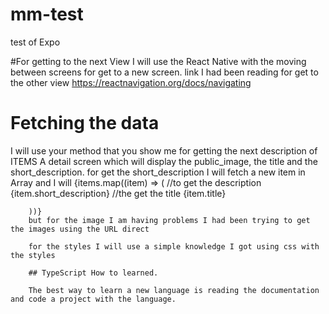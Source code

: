 # mm-test
test of Expo
 
 
 #For getting to the next View
 I will use the React Native with the moving between screens for get to a new screen.
 link I had been reading for get to the other view 
 https://reactnavigation.org/docs/navigating
 
 # Fetching the data 
 I will use your method that you show me for getting the next description of ITEMS 
 A detail screen which will display the public_image, the title and the short_description.
 for get the short_description I will fetch a new item in Array and I will
  {items.map((item) => (
  //to get the description
          <Text>{item.short_description}</Text>
          //the get the title
           <Text>{item.title}</Text>
          
        ))}
        but for the image I am having problems I had been trying to get the images using the URL direct
        
        for the styles I will use a simple knowledge I got using css with the styles
        
        ## TypeScript How to learned.
        
        The best way to learn a new language is reading the documentation and code a project with the language.
        
        
 
 
